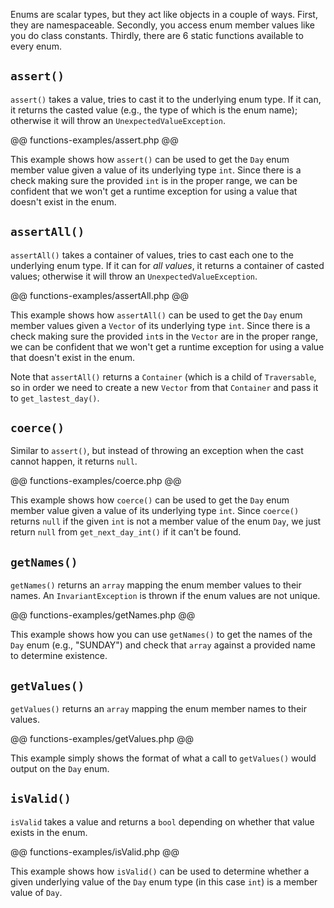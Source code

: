Enums are scalar types, but they act like objects in a couple of ways. First, they are namespaceable. Secondly, you access enum member values like you do class constants. Thirdly, there are 6 static functions available to every enum.

## `assert()`

`assert()` takes a value, tries to cast it to the underlying enum type. If it can, it returns the casted value (e.g., the type of which is the enum name); otherwise it will throw an `UnexpectedValueException`.

@@ functions-examples/assert.php @@

This example shows how `assert()` can be used to get the `Day` enum member value given a value of its underlying type `int`. Since there is a check making sure the provided `int` is in the proper range, we can be confident that we won't get a runtime exception for using a value that doesn't exist in the enum.

## `assertAll()`

`assertAll()` takes a container of values, tries to cast each one to the underlying enum type. If it can for *all values*, it returns a container of casted values; otherwise it will throw an `UnexpectedValueException`.

@@ functions-examples/assertAll.php @@

This example shows how `assertAll()` can be used to get the `Day` enum member values given a `Vector` of its underlying type `int`. Since there is a check making sure the provided `int`s in the `Vector` are in the proper range, we can be confident that we won't get a runtime exception for using a value that doesn't exist in the enum.

Note that `assertAll()` returns a `Container` (which is a child of `Traversable`, so in order we need to create a new `Vector` from that `Container` and pass it to `get_lastest_day()`. 

## `coerce()`

Similar to `assert()`, but instead of throwing an exception when the cast cannot happen, it returns `null`.

@@ functions-examples/coerce.php @@

This example shows how `coerce()` can be used to get the `Day` enum member value given a value of its underlying type `int`. Since `coerce()` returns `null` if the given `int` is not a member value of the enum `Day`, we just return `null` from `get_next_day_int()` if it can't be found.

## `getNames()`

`getNames()` returns an `array` mapping the enum member values to their names. An `InvariantException` is thrown if the enum values are not unique.

@@ functions-examples/getNames.php @@

This example shows how you can use `getNames()` to get the names of the `Day` enum (e.g., "SUNDAY") and check that `array` against a provided name to determine existence.

## `getValues()`

`getValues()` returns an `array` mapping the enum member names to their values.

@@ functions-examples/getValues.php @@

This example simply shows the format of what a call to `getValues()` would output on the `Day` enum.

## `isValid()`

`isValid` takes a value and returns a `bool` depending on whether that value exists in the enum.

@@ functions-examples/isValid.php @@

This example shows how `isValid()` can be used to determine whether a given underlying value of the `Day` enum type (in this case `int`) is a member value of `Day`.
